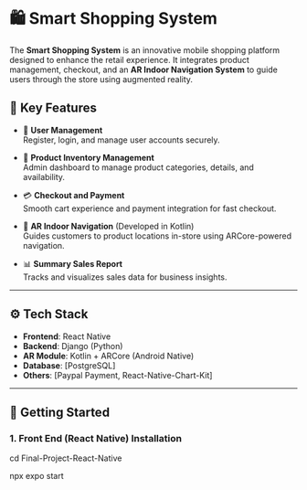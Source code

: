 # 🛍️ Smart Shopping System

The **Smart Shopping System** is an innovative mobile shopping platform designed to enhance the retail experience. It integrates product management, checkout, and an **AR Indoor Navigation System** to guide users through the store using augmented reality.

## 📱 Key Features

- 🔐 **User Management**  
  Register, login, and manage user accounts securely.

- 🛒 **Product Inventory Management**  
  Admin dashboard to manage product categories, details, and availability.

- 💳 **Checkout and Payment**  
  Smooth cart experience and payment integration for fast checkout.

- 📍 **AR Indoor Navigation** (Developed in Kotlin)  
  Guides customers to product locations in-store using ARCore-powered navigation.

- 📊 **Summary Sales Report**  
  Tracks and visualizes sales data for business insights.

---

## ⚙️ Tech Stack

- **Frontend**: React Native  
- **Backend**: Django (Python)  
- **AR Module**: Kotlin + ARCore (Android Native)  
- **Database**: [PostgreSQL]  
- **Others**: [Paypal Payment, React-Native-Chart-Kit]

---

## 🚀 Getting Started

### 1. Front End (React Native) Installation

cd Final-Project-React-Native

npx expo start

